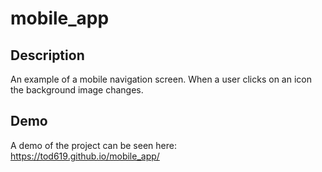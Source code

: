 # mobile_app

## Description

An example of a mobile navigation screen. When a user clicks on an icon the background image changes.

## Demo

A demo of the project can be seen here: https://tod619.github.io/mobile_app/
